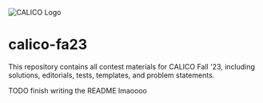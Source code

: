 ![CALICO Logo](https://calico.berkeley.edu/images/banner/blocks.png)

# calico-fa23
This repository contains all contest materials for CALICO Fall '23, including solutions, editorials, tests, templates, and problem statements.

TODO finish writing the README lmaoooo
